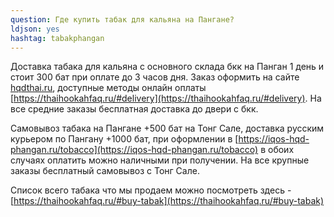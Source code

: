 ```yaml
---
question: Где купить табак для кальяна на Пангане?
ldjson: yes 
hashtag: tabakphangan
---
```


Доставка табака для кальяна с основного склада бкк на Панган 1 день и стоит 300 бат при оплате до 3 часов дня. Заказ оформить на сайте [hqdthai.ru](https://hqdthai.ru/tabak/), доступные методы онлайн оплаты [https://thaihookahfaq.ru/#delivery](https://thaihookahfaq.ru/#delivery).  На все средние заказы бесплатная доставка до двери с бкк.

Самовывоз табака на Пангане +500 бат на Тонг Сале, доставка русским курьером по Пангану +1000 бат, при оформлении в  [https://iqos-hqd-phangan.ru/tobacco](https://iqos-hqd-phangan.ru/tobacco) в обоих случаях оплатить можно наличными при получении. На все крупные заказы бесплатный самовывоз с Тонг Сале.

Список всего табака что мы продаем можно посмотреть здесь -  [https://thaihookahfaq.ru/#buy-tabak](https://thaihookahfaq.ru/#buy-tabak)


